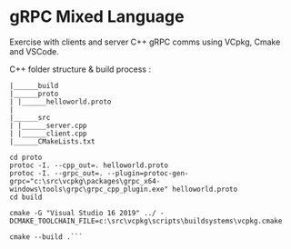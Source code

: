 ﻿# gRPC Mixed Language

Exercise with clients and server C++ gRPC comms using VCpkg, Cmake and VSCode.

C++ folder structure & build process :

```project
|______build
|______proto
| |______helloworld.proto
|
|______src
| |______server.cpp
| |______client.cpp
|______CMakeLists.txt

cd proto
protoc -I. --cpp_out=. helloworld.proto 
protoc -I. --grpc_out=. --plugin=protoc-gen-grpc="c:\src\vcpkg\packages\grpc_x64-windows\tools\grpc\grpc_cpp_plugin.exe" helloworld.proto
cd build

cmake -G "Visual Studio 16 2019" ../ -DCMAKE_TOOLCHAIN_FILE=c:\src\vcpkg\scripts\buildsystems\vcpkg.cmake

cmake --build .```
